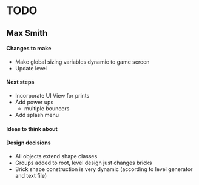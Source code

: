 # TODO
## Max Smith

#### Changes to make
- Make global sizing variables dynamic to game screen
- Update level

#### Next steps
- Incorporate UI View for prints
- Add power ups
    - multiple bouncers
- Add splash menu

#### Ideas to think about

#### Design decisions
- All objects extend shape classes
- Groups added to root, level design just changes bricks
- Brick shape construction is very dynamic (according to level generator and text file)